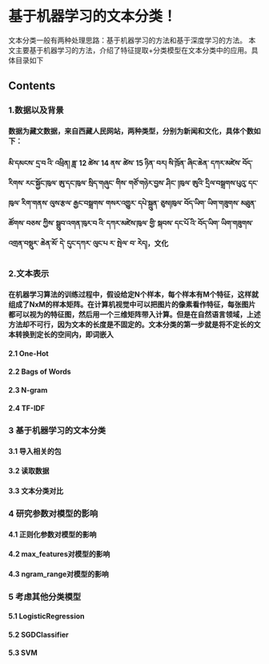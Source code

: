 # 基于机器学习的文本分类！
文本分类一般有两种处理思路：基于机器学习的方法和基于深度学习的方法。
本文主要基于机器学习的方法，介绍了特征提取+分类模型在文本分类中的应用。具体目录如下
## Contents
### 1.数据以及背景
#### 数据为藏文数据，来自西藏人民网站，两种类型，分别为新闻和文化，具体个数如下：
#### མི་དམངས་ དྲ་བ འི་ འཕྲིན། ཟླ་ 12 ཚེས་ 14 ནས་ ཚེས་ 15 ཉིན་ བར། སི་ཁྲོན་ ཞིང་ཆེན་ དཀར་མཛེས་ བོད་རིགས་ རང་སྐྱོང་ཁུལ་ ཨུ་དང་ཁུལ་ སྲིད་གཞུང་ གིས་ གཙོ་གཉེར་བྱས་ ཤིང་ །ཁུལ་ ཨུའི་ དྲིལ་བསྒྲགས་པུའུ་ དང་ ཁུལ་ རིག་གནས་ ལུས་རྩལ་ རྒྱང་བསྒྲགས་ གསར་འགྱུར་ དཔེ་སྐྲུན་ ཅུས།ཁུལ་ བོད་ཡིག་ ཡིག་གཟུགས་ མཐུན་ཚོགས་ བཅས་ ཀྱིས་ སྒྲུབ་འགན་ཁུར་བ འི་ དཀར་མཛེས་ཁུལ་ གྱི་ སྐབས་ དང་པོ འི་ བོད་ཡིག་ ཡིག་གཟུགས་ འགྲན་བསྡུར་ ཆེན་མོ་ དེ་ དུང་དཀར་ ལུང་པ ར་ སྤེལ་ བ་ རེད།，文化
### 2.文本表示
#### 在机器学习算法的训练过程中，假设给定N个样本，每个样本有M个特征，这样就组成了NxM的样本矩阵。在计算机视觉中可以把图片的像素看作特征，每张图片都可以视为的特征图，然后用一个三维矩阵带入计算。但是在自然语言领域，上述方法却不可行，因为文本的长度是不固定的。文本分类的第一步就是将不定长的文本转换到定长的空间内，即词嵌入
#### 2.1 One-Hot
#### 2.2 Bags of Words
#### 2.3 N-gram
#### 2.4 TF-IDF
### 3 基于机器学习的文本分类
#### 3.1 导入相关的包
#### 3.2 读取数据
#### 3.3 文本分类对比
### 4 研究参数对模型的影响
#### 4.1 正则化参数对模型的影响
#### 4.2 max_features对模型的影响
#### 4.3 ngram_range对模型的影响
### 5 考虑其他分类模型
#### 5.1 LogisticRegression
#### 5.2 SGDClassifier
#### 5.3 SVM
 
